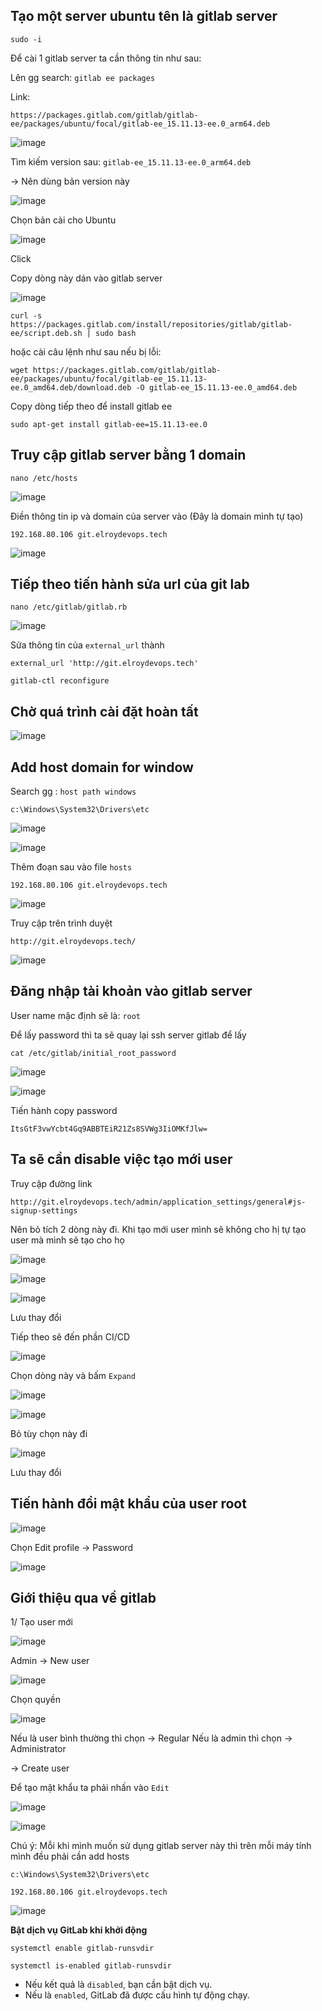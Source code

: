 ﻿## Tạo một server ubuntu tên là gitlab server

```
sudo -i
```

 Để cài 1 gitlab server ta cần thông tin như sau:

 Lên gg search: `gitlab ee packages`

 Link: 
 ```
 https://packages.gitlab.com/gitlab/gitlab-ee/packages/ubuntu/focal/gitlab-ee_15.11.13-ee.0_arm64.deb
```

![image](https://github.com/user-attachments/assets/a041d598-dbe2-4a50-ba9a-8f9ba0089470)

Tìm kiếm version sau:  `gitlab-ee_15.11.13-ee.0_arm64.deb`

-> Nên dùng bản version này

![image](https://github.com/user-attachments/assets/e51d5077-1306-499a-a544-8d167ca70a5c)

Chọn bản cài cho Ubuntu

![image](https://github.com/user-attachments/assets/0e4d5c5c-8802-4c71-a8fc-b15b38325091)

Click

Copy dòng này dán vào gitlab server

![image](https://github.com/user-attachments/assets/8f22cbbc-6b95-4905-aea8-a5e3c6015723)

```
curl -s https://packages.gitlab.com/install/repositories/gitlab/gitlab-ee/script.deb.sh | sudo bash
```

hoặc cài câu lệnh như sau nếu bị lỗi:

```
wget https://packages.gitlab.com/gitlab/gitlab-ee/packages/ubuntu/focal/gitlab-ee_15.11.13-ee.0_amd64.deb/download.deb -O gitlab-ee_15.11.13-ee.0_amd64.deb
```

Copy dòng tiếp theo để install gitlab ee

```
sudo apt-get install gitlab-ee=15.11.13-ee.0
```

Truy cập gitlab server bằng 1 domain
-----

```
nano /etc/hosts
```

![image](https://github.com/user-attachments/assets/bd7c4f4a-1ebd-4613-a25d-930560a8bf44)

Điền thông tin ip và domain của server vào (Đây là domain mình tự tạo)

```
192.168.80.106 git.elroydevops.tech
```

![image](https://github.com/user-attachments/assets/9a920366-ab9d-41c0-9a00-afb9f875aafe)


Tiếp theo tiến hành sửa url của git lab
----------

```
nano /etc/gitlab/gitlab.rb
```

![image](https://github.com/user-attachments/assets/7ebf98b4-aed1-4d5c-a2de-1bae0836385d)

Sửa thông tin của `external_url` thành

```
external_url 'http://git.elroydevops.tech'
```

```
gitlab-ctl reconfigure
```

Chờ quá trình cài đặt hoàn tất
-----

![image](https://github.com/user-attachments/assets/9ad4ee9e-54e8-4c45-89eb-695236c410b0)

Add host domain for window
------
Search gg : `host path windows`

```
c:\Windows\System32\Drivers\etc
```

![image](https://github.com/user-attachments/assets/7e8abd6d-f9d8-49a7-9c9b-bc1b44e03348)

![image](https://github.com/user-attachments/assets/83e6430a-4d9d-4d4d-b6b6-7be4218ccea6)

Thêm đoạn sau vào file `hosts`

```
192.168.80.106 git.elroydevops.tech
```

![image](https://github.com/user-attachments/assets/9457bf50-f170-4a6b-af9e-3f8279a65163)

Truy cập trên trình duyệt

`http://git.elroydevops.tech/`

![image](https://github.com/user-attachments/assets/c4e941b1-13e8-4dc6-a25c-b0982d978178)

Đăng nhập tài khoản vào gitlab server
---------

User name mặc định sẽ là: `root`

Để lấy password thì ta sẽ quay lại ssh server gitlab để lấy

```
cat /etc/gitlab/initial_root_password
```

![image](https://github.com/user-attachments/assets/f96095a3-6851-48c9-bc1a-32561d49ad8d)

![image](https://github.com/user-attachments/assets/5294d8f2-8034-4a82-bfbd-1682f5c60130)

Tiến hành copy password

`ItsGtF3vwYcbt4Gq9ABBTEiR21Zs8SVWg3IiOMKfJlw=`


Ta sẽ cần disable việc tạo mới user
---------

Truy cập đường link
```
http://git.elroydevops.tech/admin/application_settings/general#js-signup-settings
```

Nên bỏ tích 2 dòng này đi. Khi tạo mới user mình sẽ không cho hị tự tạo user mà mình sẽ tạo cho họ

![image](https://github.com/user-attachments/assets/cff376fe-5af4-4950-b69a-29dca8d478fe)

![image](https://github.com/user-attachments/assets/50686b81-e54b-40ab-802b-76e05c0cfc25)

![image](https://github.com/user-attachments/assets/b6a66f04-7a23-4f2e-b06c-21e88bbfefe4)

Lưu thay đổi


Tiếp theo sẽ đến phần CI/CD

![image](https://github.com/user-attachments/assets/88c629fc-1f57-46d1-ae61-9c0bf0daaaf1)

Chọn dòng này và bấm `Expand`

![image](https://github.com/user-attachments/assets/4c2f769f-d575-4a49-bb52-c5364b804a9d)

![image](https://github.com/user-attachments/assets/66d7624c-848a-4eef-be19-1a380b511aaf)

Bỏ tùy chọn này đi

![image](https://github.com/user-attachments/assets/d9d09737-9dea-49dc-afcc-03ca2f6f3255)

Lưu thay đổi

Tiến hành đổi mật khẩu của user root
----

![image](https://github.com/user-attachments/assets/348e3011-3893-4f86-871f-7336fe27a071)

Chọn Edit profile -> Password

![image](https://github.com/user-attachments/assets/1a6e2763-e838-4c96-8a6c-bbc3479a80a7)


Giới thiệu qua về gitlab
---------

1/ Tạo user mới

![image](https://github.com/user-attachments/assets/74945c61-7bc2-41f5-994d-66bfc11e6178)

Admin -> New user

![image](https://github.com/user-attachments/assets/3e7cf872-7142-47de-8dc9-5ce0bd9b0a0b)

Chọn quyền

![image](https://github.com/user-attachments/assets/cfac03ee-e178-4adc-b5d8-a32778895f43)

Nếu là user bình thường thì chọn -> Regular
Nếu là admin thì chọn -> Administrator

-> Create user

Để tạo mật khẩu ta phải nhấn vào `Edit`

![image](https://github.com/user-attachments/assets/ded647ac-6955-4a83-b42c-69c869556c2b)

![image](https://github.com/user-attachments/assets/812d095e-fe83-4244-acd0-04e9b456a741)


Chú ý: Mỗi khi mình muốn sử dụng gitlab server này thì trên mỗi máy tính mình đều phải cần add hosts

```
c:\Windows\System32\Drivers\etc
```

```
192.168.80.106 git.elroydevops.tech
```

![image](https://github.com/user-attachments/assets/bbdd22aa-2caa-43d9-a1ce-49b74fa01e86)


**Bật dịch vụ GitLab khi khởi động**

```
systemctl enable gitlab-runsvdir
```

```
systemctl is-enabled gitlab-runsvdir
```

- Nếu kết quả là `disabled`, bạn cần bật dịch vụ.
- Nếu là `enabled`, GitLab đã được cấu hình tự động chạy.












